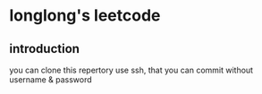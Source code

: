 # longlong's leetcode 

## introduction

you can clone this repertory use ssh, that you can commit without username & password
